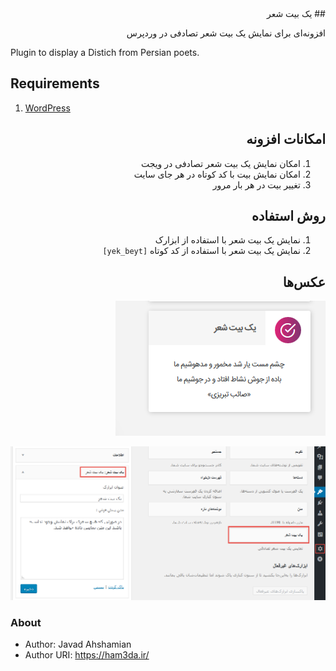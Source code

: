 <div dir="rtl">
## یک بیت شعر
<p>
افزونه‌ای برای نمایش یک بیت شعر تصادفی در وردپرس
</p>
</div>  
Plugin to display a Distich from Persian poets.

## Requirements
1. [WordPress](https://wordpress.org/)

<div dir="rtl">

## امکانات افزونه
1. امکان نمایش یک بیت شعر تصادفی در ویجت
1. امکان نمایش بیت با کد کوتاه در هر جای سایت
1. تغییر بیت در هر بار مرور

## روش استفاده
1. نمایش یک بیت شعر با استفاده از ابزارک
1. نمایش یک بیت شعر با استفاده از کد کوتاه `[yek_beyt]`

## عکس‌ها

![screenshot 1](screenshot-2.png)

![screenshot 2](screenshot-1.png)

</div>

### About
* Author: Javad Ahshamian
* Author URI: https://ham3da.ir/
